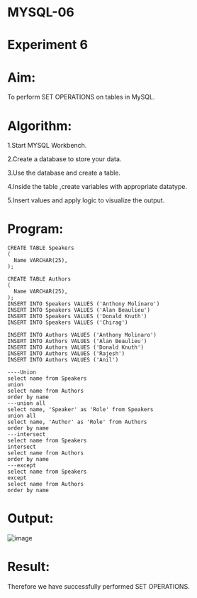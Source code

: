 # MYSQL-06
# Experiment 6
# Aim:
To perform SET OPERATIONS on tables in MySQL.

# Algorithm:
1.Start MYSQL Workbench.

2.Create a database to store your data.

3.Use the database and create a table.

4.Inside the table ,create variables with appropriate datatype.

5.Insert values and apply logic to visualize the output.

# Program:
```
CREATE TABLE Speakers
(
  Name VARCHAR(25),
);

CREATE TABLE Authors
(
  Name VARCHAR(25),
);
INSERT INTO Speakers VALUES ('Anthony Molinaro')
INSERT INTO Speakers VALUES ('Alan Beaulieu')
INSERT INTO Speakers VALUES ('Donald Knuth')
INSERT INTO Speakers VALUES ('Chirag')

INSERT INTO Authors VALUES ('Anthony Molinaro')
INSERT INTO Authors VALUES ('Alan Beaulieu')
INSERT INTO Authors VALUES ('Donald Knuth')
INSERT INTO Authors VALUES ('Rajesh')
INSERT INTO Authors VALUES ('Anil')

----Union
select name from Speakers
union
select name from Authors
order by name
---union all
select name, 'Speaker' as 'Role' from Speakers
union all
select name, 'Author' as 'Role' from Authors
order by name
---intersect
select name from Speakers
intersect
select name from Authors
order by name
---except
select name from Speakers
except
select name from Authors
order by name
```
# Output:
![image](https://github.com/SOMEASVAR/MYSQL-06/assets/93434149/b1c81058-2115-4045-865d-c2d3b14ffff5)


# Result:
Therefore we have successfully performed SET OPERATIONS.

